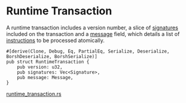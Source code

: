 # Runtime Transaction

A runtime transaction includes a version number, a slice of [signatures] included on the transaction and a [message] field, which details a list of [instructions] to be processed atomically.

```rust,ignore
#[derive(Clone, Debug, Eq, PartialEq, Serialize, Deserialize, BorshDeserialize, BorshSerialize)]
pub struct RuntimeTransaction {
    pub version: u32,
    pub signatures: Vec<Signature>,
    pub message: Message,
}
```
[runtime_transaction.rs]

<!-- Internal -->
[message]: ../program/message.md
[signatures]: ./signature.md
[instructions]: ../program/instructions-and-messages.md#instructions

<!-- External -->
[runtime_transaction.rs]: https://github.com/Arch-Network/arch-examples/blob/main/sdk/src/runtime_transaction.rs